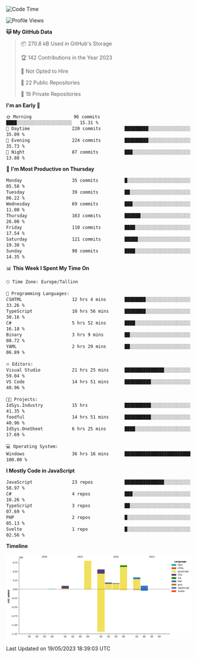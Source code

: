 <!--START_SECTION:waka-->
![Code Time](http://img.shields.io/badge/Code%20Time-106%20hrs%203%20mins-blue)

![Profile Views](http://img.shields.io/badge/Profile%20Views-2-blue)

**🐱 My GitHub Data** 

> 📦 270.8 kB Used in GitHub's Storage 
 > 
> 🏆 142 Contributions in the Year 2023
 > 
> 🚫 Not Opted to Hire
 > 
> 📜 22 Public Repositories 
 > 
> 🔑 19 Private Repositories 
 > 
**I'm an Early 🐤** 

```text
🌞 Morning                96 commits          ████░░░░░░░░░░░░░░░░░░░░░   15.31 % 
🌆 Daytime                220 commits         █████████░░░░░░░░░░░░░░░░   35.09 % 
🌃 Evening                224 commits         █████████░░░░░░░░░░░░░░░░   35.73 % 
🌙 Night                  87 commits          ███░░░░░░░░░░░░░░░░░░░░░░   13.88 % 
```
📅 **I'm Most Productive on Thursday** 

```text
Monday                   35 commits          █░░░░░░░░░░░░░░░░░░░░░░░░   05.58 % 
Tuesday                  39 commits          ██░░░░░░░░░░░░░░░░░░░░░░░   06.22 % 
Wednesday                69 commits          ███░░░░░░░░░░░░░░░░░░░░░░   11.00 % 
Thursday                 163 commits         ██████░░░░░░░░░░░░░░░░░░░   26.00 % 
Friday                   110 commits         ████░░░░░░░░░░░░░░░░░░░░░   17.54 % 
Saturday                 121 commits         █████░░░░░░░░░░░░░░░░░░░░   19.30 % 
Sunday                   90 commits          ████░░░░░░░░░░░░░░░░░░░░░   14.35 % 
```


📊 **This Week I Spent My Time On** 

```text
🕑︎ Time Zone: Europe/Tallinn

💬 Programming Languages: 
CSHTML                   12 hrs 4 mins       ████████░░░░░░░░░░░░░░░░░   33.26 % 
TypeScript               10 hrs 56 mins      ████████░░░░░░░░░░░░░░░░░   30.16 % 
C#                       5 hrs 52 mins       ████░░░░░░░░░░░░░░░░░░░░░   16.18 % 
Binary                   3 hrs 9 mins        ██░░░░░░░░░░░░░░░░░░░░░░░   08.72 % 
YAML                     2 hrs 29 mins       ██░░░░░░░░░░░░░░░░░░░░░░░   06.89 % 

🔥 Editors: 
Visual Studio            21 hrs 25 mins      ███████████████░░░░░░░░░░   59.04 % 
VS Code                  14 hrs 51 mins      ██████████░░░░░░░░░░░░░░░   40.96 % 

🐱‍💻 Projects: 
IdSys.Industry           15 hrs              ██████████░░░░░░░░░░░░░░░   41.35 % 
foodful                  14 hrs 51 mins      ██████████░░░░░░░░░░░░░░░   40.96 % 
IdSys.OneSheet           6 hrs 25 mins       ████░░░░░░░░░░░░░░░░░░░░░   17.69 % 

💻 Operating System: 
Windows                  36 hrs 16 mins      █████████████████████████   100.00 % 
```

**I Mostly Code in JavaScript** 

```text
JavaScript               23 repos            ███████████████░░░░░░░░░░   58.97 % 
C#                       4 repos             ███░░░░░░░░░░░░░░░░░░░░░░   10.26 % 
TypeScript               3 repos             ██░░░░░░░░░░░░░░░░░░░░░░░   07.69 % 
PHP                      2 repos             █░░░░░░░░░░░░░░░░░░░░░░░░   05.13 % 
Svelte                   1 repo              █░░░░░░░░░░░░░░░░░░░░░░░░   02.56 % 
```



**Timeline**

![Lines of Code chart](https://raw.githubusercontent.com/Piilu/Piilu/main/assets/bar_graph.png)


 Last Updated on 19/05/2023 18:39:03 UTC
<!--END_SECTION:waka-->